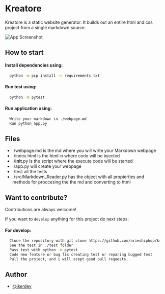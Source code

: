 
# Kreatore

Kreatore is a static website generator. It builds out an entire html and css project from a single markdown source.




![App Screenshot](https://i.imgur.com/Kf2EHrq.png)


## How to start

#### Install dependencies using:

```bash
  python -m pip install -r requirements.txt
```
#### Run test using:

```bash
  python -m pytest
```
#### Run application using:
```bash
  Write your markdown in ./webpage.md 
  Run python app.py
```
## Files
- ./webpage.md is the md where you will write your Markdown webpage
- ./index.html is the html in where code will be injected
- ./__init__.py is the script where the execute code will be started
- ./app.py will create your webpage
- ./test all the tests
- ./src/Markdown_Reader.py has the object with all propierties and methods for proccesing the the md and converting to html

## Want to contribute?

Contributions are always welcome!

If you want to `develop` anything for this project do next steps:

#### For develop:
```bash
  Clone the repository with git clone https://github.com/arieshiphop/kreatore.git
  See the test in ./test folder
  Pass test with python -m pytest
  Code new feature or bug fix creating test or reparing bugged test
  Pull the project, and i will acept good pull requests.
```
## Author

- [@ikerdev](https://www.github.com/arieshiphop)

